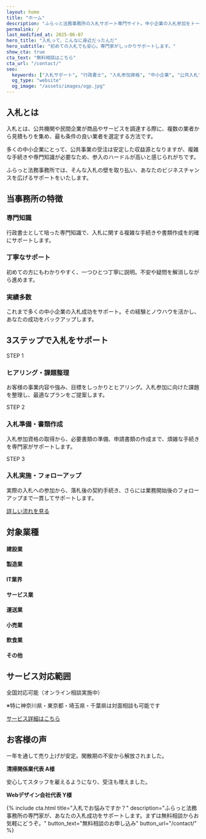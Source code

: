 ```yaml
---
layout: home
title: "ホーム"
description: "ふらっと法務事務所の入札サポート専門サイト。中小企業の入札参加をトータルサポートします。"
permalink: /
last_modified_at: 2025-06-07
hero_title: "入札って、こんなに身近だったんだ"
hero_subtitle: "初めての入札でも安心。専門家がしっかりサポートします。"
show_cta: true
cta_text: "無料相談はこちら"
cta_url: "/contact/"
seo:
  keywords: ["入札サポート", "行政書士", "入札参加資格", "中小企業", "公共入札"]
  og_type: "website"
  og_image: "/assets/images/ogp.jpg"
---
```

## 入札とは

入札とは、公共機関や民間企業が商品やサービスを調達する際に、複数の業者から見積もりを集め、最も条件の良い業者を選定する方法です。

多くの中小企業にとって、公共事業の受注は安定した収益源となりますが、複雑な手続きや専門知識が必要なため、参入のハードルが高いと感じられがちです。

ふらっと法務事務所では、そんな入札の壁を取り払い、あなたのビジネスチャンスを広げるサポートをいたします。

## 当事務所の特徴

<div class="row">
  <div class="col-4">
    <div class="card h-100">
      <div class="card-icon text-center">
        <div class="icon-knowledge"></div>
      </div>
      <h3 class="card-title text-center">専門知識</h3>
      <p>行政書士として培った専門知識で、入札に関する複雑な手続きや書類作成を的確にサポートします。</p>
    </div>
  </div>
  <div class="col-4">
    <div class="card h-100">
      <div class="card-icon text-center">
        <div class="icon-support"></div>
      </div>
      <h3 class="card-title text-center">丁寧なサポート</h3>
      <p>初めての方にもわかりやすく、一つひとつ丁寧に説明。不安や疑問を解消しながら進めます。</p>
    </div>
  </div>
  <div class="col-4">
    <div class="card h-100">
      <div class="card-icon text-center">
        <div class="icon-achievement"></div>
      </div>
      <h3 class="card-title text-center">実績多数</h3>
      <p>これまで多くの中小企業の入札成功をサポート。その経験とノウハウを活かし、あなたの成功をバックアップします。</p>
    </div>
  </div>
</div>

## 3ステップで入札をサポート

<div class="row mb-4">
  <div class="col-4">
    <div class="card">
      <div class="text-center mb-3">
        <div class="step-number">STEP 1</div>
      </div>
      <h3 class="card-title text-center">ヒアリング・課題整理</h3>
      <p>お客様の事業内容や強み、目標をしっかりとヒアリング。入札参加に向けた課題を整理し、最適なプランをご提案します。</p>
    </div>
  </div>
  <div class="col-4">
    <div class="card">
      <div class="text-center mb-3">
        <div class="step-number">STEP 2</div>
      </div>
      <h3 class="card-title text-center">入札準備・書類作成</h3>
      <p>入札参加資格の取得から、必要書類の準備、申請書類の作成まで、煩雑な手続きを専門家がサポートします。</p>
    </div>
  </div>
  <div class="col-4">
    <div class="card">
      <div class="text-center mb-3">
        <div class="step-number">STEP 3</div>
      </div>
      <h3 class="card-title text-center">入札実施・フォローアップ</h3>
      <p>実際の入札への参加から、落札後の契約手続き、さらには業務開始後のフォローアップまで一貫してサポートします。</p>
    </div>
  </div>
</div>

<div class="text-center">
  <a href="{{ '/flow/' | relative_url }}" class="btn btn-secondary">詳しい流れを見る</a>
</div>

## 対象業種

<div class="row">
  <div class="col-3">
    <div class="industry-item text-center">
      <div class="industry-construction"></div>
      <h4>建設業</h4>
    </div>
  </div>
  <div class="col-3">
    <div class="industry-item text-center">
      <div class="industry-manufacturing"></div>
      <h4>製造業</h4>
    </div>
  </div>
  <div class="col-3">
    <div class="industry-item text-center">
      <div class="industry-it"></div>
      <h4>IT業界</h4>
    </div>
  </div>
  <div class="col-3">
    <div class="industry-item text-center">
      <div class="industry-service"></div>
      <h4>サービス業</h4>
    </div>
  </div>
</div>

<div class="row mt-4">
  <div class="col-3">
    <div class="industry-item text-center">
      <div class="industry-transport"></div>
      <h4>運送業</h4>
    </div>
  </div>
  <div class="col-3">
    <div class="industry-item text-center">
      <div class="industry-retail"></div>
      <h4>小売業</h4>
    </div>
  </div>
  <div class="col-3">
    <div class="industry-item text-center">
      <div class="industry-food"></div>
      <h4>飲食業</h4>
    </div>
  </div>
  <div class="col-3">
    <div class="industry-item text-center">
      <div class="industry-other"></div>
      <h4>その他</h4>
    </div>
  </div>
</div>

## サービス対応範囲

<div class="row">
  <div class="col-8 offset-2 text-center">
    <p class="mb-4">全国対応可能（オンライン相談実施中）</p>
    <p>※特に神奈川県・東京都・埼玉県・千葉県は対面相談も可能です</p>
    <div class="mt-4">
      <a href="{{ '/service/' | relative_url }}" class="btn btn-primary">サービス詳細はこちら</a>
    </div>
  </div>
</div>

## お客様の声

<div class="row">
  <div class="col-6">
    <div class="testimonial-card">
      <div class="testimonial-content">
        <p>一年を通して売り上げが安定。閑散期の不安から解放されました。</p>
      </div>
      <div class="testimonial-author">
        <p><strong>清掃関係業代表 A様</strong></p>
      </div>
    </div>
  </div>
  <div class="col-6">
    <div class="testimonial-card">
      <div class="testimonial-content">
        <p>安心してスタッフを雇えるようになり、受注も増えました。</p>
      </div>
      <div class="testimonial-author">
        <p><strong>Webデザイン会社代表 Y様</strong></p>
      </div>
    </div>
  </div>
</div>

{% include cta.html 
   title="入札でお悩みですか？" 
   description="ふらっと法務事務所の専門家が、あなたの入札成功をサポートします。まずは無料相談からお気軽にどうぞ。" 
   button_text="無料相談のお申し込み" 
   button_url="/contact/" 
%}
